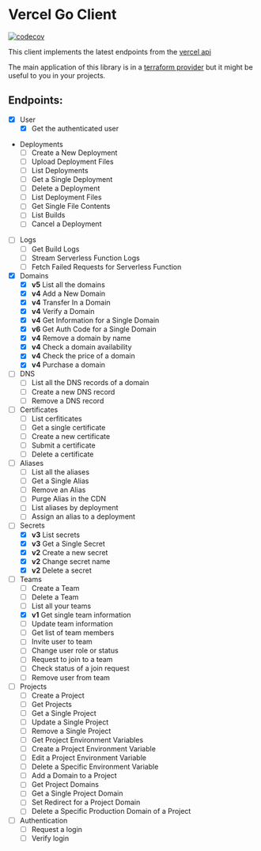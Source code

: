 # Vercel Go Client

[![codecov](https://codecov.io/gh/chronark/vercel-go/branch/main/graph/badge.svg?token=GYF8ON46AV)](https://codecov.io/gh/chronark/vercel-go)

This client implements the latest endpoints from the [vercel api](https://vercel.com/docs/api)

The main application of this library is in a [terraform provider](https://github.com/chronark/terraform-provider-vercel) but it might be useful to you in your projects.

## Endpoints:

- [x] User
    - [x] Get the authenticated user
- Deployments    
    - [ ] Create a New Deployment
    - [ ] Upload Deployment Files
    - [ ] List Deployments
    - [ ] Get a Single Deployment
    - [ ] Delete a Deployment
    - [ ] List Deployment Files
    - [ ] Get Single File Contents
    - [ ] List Builds
    - [ ] Cancel a Deployment
- [ ] Logs     
    - [ ] Get Build Logs
    - [ ] Stream Serverless Function Logs
    - [ ] Fetch Failed Requests for Serverless Function      
- [x] Domains
    - [x] **v5** List all the domains
    - [x] **v4** Add a New Domain
    - [x] **v4** Transfer In a Domain
    - [x] **v4** Verify a Domain
    - [x] **v4** Get Information for a Single Domain
    - [x] **v6** Get Auth Code for a Single Domain
    - [x] **v4** Remove a domain by name
    - [x] **v4** Check a domain availability
    - [x] **v4** Check the price of a domain
    - [x] **v4** Purchase a domain

- [ ] DNS    
    - [ ] List all the DNS records of a domain
    - [ ] Create a new DNS record
    - [ ] Remove a DNS record        

- [ ] Certificates   
    - [ ] List cerfiticates
    - [ ] Get a single certificate
    - [ ] Create a new certificate
    - [ ] Submit a certificate
    - [ ] Delete a certificate

- [ ] Aliases    
    - [ ] List all the aliases
    - [ ] Get a Single Alias
    - [ ] Remove an Alias
    - [ ] Purge Alias in the CDN
    - [ ] List aliases by deployment
    - [ ] Assign an alias to a deployment
    
- [ ] Secrets 
    - [x] **v3** List secrets
    - [x] **v3** Get a Single Secret
    - [x] **v2** Create a new secret
    - [x] **v2** Change secret name
    - [x] **v2** Delete a secret

- [ ] Teams    
    - [ ] Create a Team
    - [ ] Delete a Team
    - [ ] List all your teams
    - [x] **v1** Get single team information
    - [ ] Update team information
    - [ ] Get list of team members
    - [ ] Invite user to team
    - [ ] Change user role or status
    - [ ] Request to join to a team
    - [ ] Check status of a join request
    - [ ] Remove user from team

- [ ] Projects
    - [ ] Create a Project
    - [ ] Get Projects
    - [ ] Get a Single Project
    - [ ] Update a Single Project
    - [ ] Remove a Single Project
    - [ ] Get Project Environment Variables
    - [ ] Create a Project Environment Variable
    - [ ] Edit a Project Environment Variable
    - [ ] Delete a Specific Environment Variable
    - [ ] Add a Domain to a Project
    - [ ] Get Project Domains
    - [ ] Get a Single Project Domain
    - [ ] Set Redirect for a Project Domain
    - [ ] Delete a Specific Production Domain of a Project

- [ ] Authentication
    - [ ] Request a login
    - [ ] Verify login